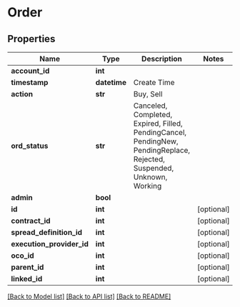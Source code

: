 # Order

## Properties
Name | Type | Description | Notes
------------ | ------------- | ------------- | -------------
**account_id** | **int** |  | 
**timestamp** | **datetime** | Create Time | 
**action** | **str** | Buy, Sell | 
**ord_status** | **str** | Canceled, Completed, Expired, Filled, PendingCancel, PendingNew, PendingReplace, Rejected, Suspended, Unknown, Working | 
**admin** | **bool** |  | 
**id** | **int** |  | [optional] 
**contract_id** | **int** |  | [optional] 
**spread_definition_id** | **int** |  | [optional] 
**execution_provider_id** | **int** |  | [optional] 
**oco_id** | **int** |  | [optional] 
**parent_id** | **int** |  | [optional] 
**linked_id** | **int** |  | [optional] 

[[Back to Model list]](../README.md#documentation-for-models) [[Back to API list]](../README.md#documentation-for-api-endpoints) [[Back to README]](../README.md)


